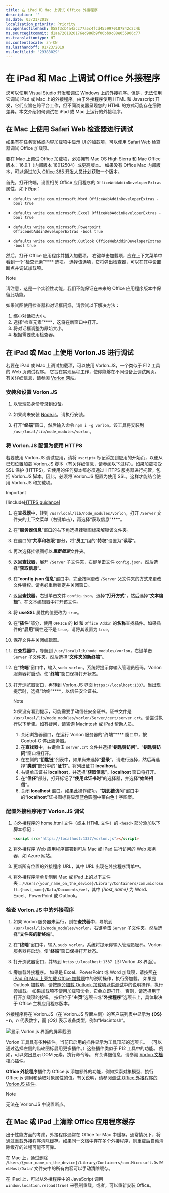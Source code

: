 ```yaml
---
title: 在 iPad 和 Mac 上调试 Office 外接程序
description: ''
ms.date: 03/21/2018
localization_priority: Priority
ms.openlocfilehash: 058f3cb4a4acc77a5c4fcd4559970187842c2c4b
ms.sourcegitcommit: d1aa7201820176ed986b9f00bb9c88e055906c77
ms.translationtype: HT
ms.contentlocale: zh-CN
ms.lasthandoff: 01/23/2019
ms.locfileid: "29388029"
---
```

# <a name="debug-office-add-ins-on-ipad-and-mac"></a>在 iPad 和 Mac 上调试 Office 外接程序

您可以使用 Visual Studio 开发和调试 Windows 上的外接程序。但是，无法使用它调试 iPad 或 Mac 上的外接程序。由于外接程序使用 HTML 和 Javascript 开发，它们应旨在跨平台工作，但不同浏览器呈现您的 HTML 的方式可能存在细微差异。本文介绍如何调试在 iPad 或 Mac 上运行的外接程序。 

## <a name="debugging-with-safari-web-inspector-on-a-mac"></a>在 Mac 上使用 Safari Web 检查器进行调试

如果有在任务窗格或内容加载项中显示 UI 的加载项，可以使用 Safari Web 检查器调试 Office 加载项。

要在 Mac 上调试 Office 加载项，必须拥有 Mac OS High Sierra 和 Mac Office 版本：16.9.1（内部版本 18012504）或更高版本。 如果没有 Office Mac 内部版本，可以通过加入 [Office 365 开发人员计划](https://aka.ms/o365devprogram)获取一个版本。

首先，打开终端，设置相关 Office 应用程序的 `OfficeWebAddinDeveloperExtras` 属性，如下所示：

- `defaults write com.microsoft.Word OfficeWebAddinDeveloperExtras -bool true`

- `defaults write com.microsoft.Excel OfficeWebAddinDeveloperExtras -bool true`

- `defaults write com.microsoft.Powerpoint OfficeWebAddinDeveloperExtras -bool true`

- `defaults write com.microsoft.Outlook OfficeWebAddinDeveloperExtras -bool true`

然后，打开 Office 应用程序并插入加载项。 右键单击加载项，应在上下文菜单中看到一个“检查元素”**** 选项。  选择该选项，它将弹出检查器，可以在其中设置断点并调试加载项。

> [!NOTE]
> 请注意，这是一个实验性功能，我们不能保证在未来的 Office 应用程序版本中保留此功能。
>
> 如果试图使用检查器和对话框闪烁，请尝试以下解决方法：
> 1. 缩小对话框大小。
> 2. 选择“检查元素”****，这将在新窗口中打开。
> 3. 将对话框调整为原始大小。
> 4. 根据需要使用检查器。

## <a name="debugging-with-vorlonjs-on-a-ipad-or-mac"></a>在 iPad 或 Mac 上使用 Vorlon.JS 进行调试

若要在 iPad 或 Mac 上调试加载项，可以使用 Vorlon.JS，一个类似于 F12 工具的 Web 页调试程序。 它旨在实现远程工作，使你能够在不同设备上调试网页。 有关详细信息，请参阅 [Vorlon 网站](http://www.vorlonjs.com)。  


### <a name="install-and-set-up-vorlonjs"></a>安装和设置 Vorlon.JS  

1.  以管理员身份登录到设备。

2.  如果尚未安装 [Node.js](https://nodejs.org)，请执行安装。

3.  打开“**终端**”窗口，然后输入命令 `npm i -g vorlon`。该工具将安装到 `/usr/local/lib/node_modules/vorlon`。


### <a name="configure-vorlonjs-to-use-https"></a>将 Vorlon.JS 配置为使用 HTTPS

若要使用 Vorlon.JS 调试应用，请将 `<script>` 标记添加到应用的开始页，以便从已知位置加载 Vorlon.JS 脚本（有关详细信息，请参阅以下过程）。如果加载项受 SSL 保护 (HTTPS)，它使用的任何脚本都必须通过 HTTPS 服务器进行托管，包括 Vorlon.JS 脚本。因此，必须将 Vorlon.JS 配置为使用 SSL，这样才能结合使用 Vorlon.JS 和加载项。

> [!IMPORTANT]
> [!include[HTTPS guidance](../includes/https-guidance.md)]

1.  在**查找器**中，转到 `/usr/local/lib/node_modules/vorlon`，打开 `/Server` 文件夹的上下文菜单（右键单击），再选择“获取信息”****。

2.  在“**服务器信息**”窗口的右下角选择挂锁图标来解锁该文件夹。

3. 在窗口的“**共享和权限**”部分，将“**员工**”组的“**特权**”设置为“**读写**”。

4. 再次选择挂锁图标以***重新锁定***文件夹。

5. 返回**查找器**，展开 `/Server` 子文件夹，右键单击文件 `config.json`，然后选择“**获取信息**”。

6. 在“**config.json 信息**”窗口中，完全按照更改 `/Server` 父文件夹的方式来更改文件特权。请务必重新锁定并关闭窗口。

7. 返回**查找器**，右键单击文件 `config.json`，选择“**打开方式**”，然后选择“**文本编辑**”。在文本编辑器中打开该文件。

8. 将 **useSSL** 属性的值更改为 `true`。

9. 在“**插件**”部分，使用 `OFFICE` 的 **id** 和 `Office Addin` 的**名称**查找插件。如果插件的“**启用**”属性还不是 `true`，请将其设置为 `true`。

10. 保存文件并关闭编辑器。

11. 在**查找器**中，导航到 `/usr/local/lib/node_modules/vorlon`，右键单击 `Server` 子文件夹，然后选择“**文件夹的新终端**”。

12. 在“**终端**”窗口中，输入 `sudo vorlon`。系统将提示你输入管理员密码。Vorlon 服务器将启动。使“**终端**”窗口保持打开状态。

13. 打开浏览器窗口，再转到 Vorlon.JS 界面 `https://localhost:1337`。当出现提示时，选择“始终”****，以信任安全证书。

    > [!NOTE]
    > 如果没有看到提示，可能需要手动信任安全证书。证书文件是 `/usr/local/lib/node_modules/vorlon/Server/cert/server.crt`。请尝试执行以下步骤。如有疑问，请咨询 Macintosh 或 iPad 帮助人员。
    >
    > 1. 关闭浏览器窗口，在运行 Vorlon 服务器的“终端”**** 窗口中，按 Control-C 停止服务器。
    > 2. 在**查找器**中，右键单击 `server.crt` 文件并选择“**钥匙链访问**”。“**钥匙链访问**”窗口将打开。
    > 3. 在左侧的“**钥匙链**”列表中，如果尚未选择“**登录**”，请进行选择，然后再选择“**类别**”部分中的“**证书**”。将列出证书 **localhost**。
    > 4. 右键单击证书 **localhost**，并选择“**获取信息**”。**localhost** 窗口将打开。
    > 5. 在“**信任**”部分，打开标记了“**使用此证书时**”的选择器，并选择“**始终相信**”。 
    > 6. 关闭 **localhost** 窗口。如果此操作成功，“**钥匙链访问**”窗口中的“**localhost**”证书图标将显示蓝色圆圈中带白色十字图案。


### <a name="configure-the-add-in-for-vorlonjs-debugging"></a>配置外接程序用于 Vorlon.JS 调试

1. 向外接程序的 home.html 文件（或主 HTML 文件）的 `<head>` 部分添加以下脚本标记：

    ```html
    <script src="https://localhost:1337/vorlon.js"></script>
    ```  

2. 将外接程序 Web 应用程序部署到可从 Mac 或 iPad 进行访问的 Web 服务器，如 Azure 网站。

3. 更新所有位置的外接程序 URL，其中 URL 出现在外接程序清单中。

4. 将外接程序清单复制到 Mac 或 iPad 上的以下文件夹：`/Users/{your_name_on_the_device}/Library/Containers/com.microsoft.{host_name}/Data/Documents/wef`，其中 *{host_name}* 为 Word、Excel、PowerPoint 或 Outlook。


### <a name="inspect-an-add-in-in-vorlonjs"></a>检查 Vorlon.JS 中的外接程序

1. 如果 Vorlon 服务器未运行，则在**查找器**中，导航到 `/usr/local/lib/node_modules/vorlon`，右键单击 `Server` 子文件夹，然后选择“**文件夹的新终端**”。 

2.  在“**终端**”窗口中，输入 `sudo vorlon`。系统将提示你输入管理员密码。Vorlon 服务器将启动。使“**终端**”窗口保持打开状态。

3.  打开浏览器窗口，并转到 `https://localhost:1337`（即 Vorlon.JS 界面）。

4. 旁加载外接程序。 如果是 Excel、PowerPoint 或 Word 加载项，请按照[在 iPad 和 Mac 上旁加载 Office 加载项](sideload-an-office-add-in-on-ipad-and-mac.md)中的说明操作，执行旁加载。 如果是 Outlook 加载项，请按照[旁加载 Outlook 加载项以供测试](https://docs.microsoft.com/outlook/add-ins/sideload-outlook-add-ins-for-testing)中的说明操作，执行旁加载。 如果加载项不使用加载项命令，它会立即打开。 否则，请选择用于打开加载项的按钮。 按钮位于“**主页**”选项卡或“**外接程序**”选项卡上，具体取决于 Office 主机应用程序版本。

外接程序将在 Vorlon.JS（在 Vorlon.JS 界面左侧）的客户端列表中显示为 **{OS} - n**，*n* 代表数字，而 *{OS}* 表示设备类型，例如“Macintosh”。

![显示 Vorlon.js 界面的屏幕截图](../images/vorlon-interface.png)

Vorlon 工具具有多种插件。当前已启用的插件显示为工具顶部的选项卡。 （可以通过选择左侧的齿轮图标启用更多插件。）这些插件类似于 F12 工具中的功能。 例如，可以突出显示 DOM 元素，执行命令等。 有关详细信息，请参阅 [Vorlon 文档核心插件](http://vorlonjs.com/documentation/#console)。

**Office 外接程序**插件为 Office.js 添加额外的功能，例如探索对象模型、执行 Office.js 调用和读取对象属性的值。有关说明，请参阅[调试 Office 外接程序的 VorlonJS 插件](https://blogs.msdn.microsoft.com/mim/2016/02/18/vorlonjs-plugin-for-debugging-office-addin/)。

> [!NOTE]
> 无法在 Vorlon.JS 中设置断点。


## <a name="clearing-the-office-applications-cache-on-a-mac-or-ipad"></a>在 Mac 或 iPad 上清除 Office 应用程序缓存

出于性能方面的考虑，外接程序通常在 Office for Mac 中缓存。通常情况下，将通过重载外接程序清除缓存。如果同一文档中存在多个外接程序，则重载后自动清除缓存的过程可能不可靠。

在 Mac 上，通过删除 `/Users/{your_name_on_the_device}/Library/Containers/com.Microsoft.OsfWebHost/Data/` 文件夹中的所有内容可以手动清除缓存。

在 iPad 上，可以从外接程序中的 JavaScript 调用 `window.location.reload(true)` 来强制重载。或者，可以重新安装 Office。

